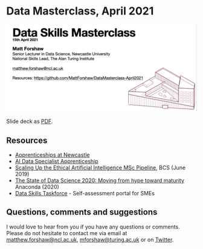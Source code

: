 # Data Masterclass, April 2021


<img src="titleslide.png" alt="Data Masterclass, April 2021" />

Slide deck as [PDF](2021_AprilDataMasterclass.pdf).

## Resources
- [Apprenticeships at Newcastle](https://www.ncl.ac.uk/work-with-us/degree-apprenticeships/)
- [AI Data Specialist Apprenticeship](https://www.instituteforapprenticeships.org/apprenticeship-standards/artificial-intelligence-(ai)-data-specialist-v1-0)
- [Scaling Up the Ethical Artificial Intelligence MSc Pipeline](https://www.bcs.org/media/3047/ethical-ai.pdf), BCS (June 2019)
- [The State of Data Science 2020: Moving from hype toward maturity](https://www.anaconda.com/state-of-data-science-2020) Anaconda (2020)
- [Data Skills Taskforce](https://www.dataskillstaskforce.com/) - Self-assessment portal for SMEs

## Questions, comments and suggestions
I would love to hear from you if you have any questions or comments. Please do not hesitate to contact me via email at matthew.forshaw@ncl.ac.uk, mforshaw@turing.ac.uk or on [Twitter](https://twitter.com/mattforshaw).
